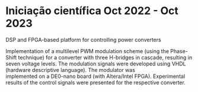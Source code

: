 # Iniciação científica Oct 2022 - Oct 2023
 DSP and FPGA-based platform for controlling power converters

 Implementation of a multilevel PWM modulation scheme (using the Phase-Shift technique) for a converter with three H-bridges in cascade, resulting in seven voltage levels. The modulation signals were developed using VHDL (hardware descriptive language). The modulator was   
 implemented on a DE0-nano board (with Altera/Intel FPGA). Experimental results of the control signals were presented for the respective converter.
